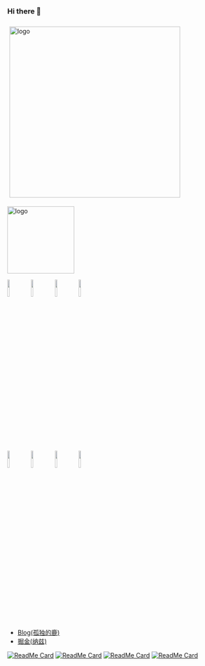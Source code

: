 ### Hi there 👋
#### 

<!-- github statistics -->
<img src="https://github-readme-stats.vercel.app/api?username=singleBuck&show_icons=true&&theme=vue-dark" alt="logo" width="390" align="left" style="margin: 5px; margin-bottom: 20px;" />

<!-- popular language -->
<img src="https://github-readme-stats.vercel.app/api/top-langs/?username=singleBuck&layout=compact" alt="logo" height="153"/>

<p>  
  <!-- Your languages and tools. Be careful with the alignment. 
  You can use this sites to get logos: https://www.vectorlogo.zone or https://simpleicons.org/
  -->
  <code><img width="10%" src="https://www.vectorlogo.zone/logos/typescriptlang/typescriptlang-ar21.svg"></code>
  <code><img width="10%" src="https://www.vectorlogo.zone/logos/reactjs/reactjs-ar21.svg"></code>
  <code><img width="10%" src="https://www.vectorlogo.zone/logos/nodejs/nodejs-horizontal.svg"></code>
  <code><img width="10%" src="https://www.vectorlogo.zone/logos/vuejs/vuejs-ar21.svg"></code>
  <br />
  <code><img width="10%" src="https://www.vectorlogo.zone/logos/git-scm/git-scm-ar21.svg"></code>
  <code><img width="10%" src="https://www.vectorlogo.zone/logos/github/github-ar21.svg"></code>
  <code><img width="10%" src="https://www.vectorlogo.zone/logos/lesscss/lesscss-ar21.svg"></code>
  <code><img width="10%" src="https://www.vectorlogo.zone/logos/lodash/lodash-ar21.svg"></code>
</p>

- [Blog(孤独的鹿)](https://www.singlebuck.cn)
- [掘金(纳兹)](https://juejin.cn/user/settings/profile)

[![ReadMe Card](https://github-readme-stats.vercel.app/api/pin/?username=singleBuck&repo=buck-blog-react&theme=vue)](https://github.com/singleBuck/buck-blog-react)
[![ReadMe Card](https://github-readme-stats.vercel.app/api/pin/?username=singleBuck&repo=buck-blog-admin&theme=vue)](https://github.com/singleBuck/buck-blog-admin)
[![ReadMe Card](https://github-readme-stats.vercel.app/api/pin/?username=singleBuck&repo=buck-blog-node&theme=vue)](https://github.com/singleBuck/buck-blog-node)
[![ReadMe Card](https://github-readme-stats.vercel.app/api/pin/?username=singleBuck&repo=leetCode-day-pratice)](https://github.com/singleBuck/leetCode-day-pratice)

<!--
**singleBuck/singleBuck** is a ✨ _special_ ✨ repository because its `README.md` (this file) appears on your GitHub profile.

Here are some ideas to get you started:

- 🔭 I’m currently working on ...
- 🌱 I’m currently learning ...
- 👯 I’m looking to collaborate on ...
- 🤔 I’m looking for help with ...
- 💬 Ask me about ...
- 📫 How to reach me: ...
- 😄 Pronouns: ...
- ⚡ Fun fact: ...
-->
